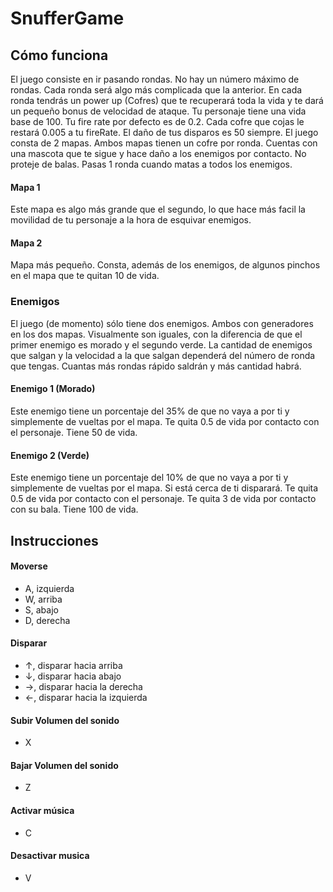 # SnufferGame

## Cómo funciona
El juego consiste en ir pasando rondas. No hay un número máximo de rondas. Cada ronda será algo más complicada que la anterior.
En cada ronda tendrás un power up (Cofres) que te recuperará toda la vida y te dará un pequeño bonus de velocidad de ataque.
Tu personaje tiene una vida base de 100. 
Tu fire rate por defecto es de 0.2. Cada cofre que cojas le restará 0.005 a tu fireRate.
El daño de tus disparos es 50 siempre.
El juego consta de 2 mapas. Ambos mapas tienen un cofre por ronda.
Cuentas con una mascota que te sigue y hace daño a los enemigos por contacto. No proteje de balas.
Pasas 1 ronda cuando matas a todos los enemigos.

#### Mapa 1
Este mapa es algo más grande que el segundo, lo que hace más facil la movilidad de tu personaje a la hora de esquivar enemigos.

#### Mapa 2
Mapa más pequeño. Consta, además de los enemigos, de algunos pinchos en el mapa que te quitan 10 de vida.

### Enemigos
El juego (de momento) sólo tiene dos enemigos. Ambos con generadores en los dos mapas. Visualmente son iguales, con la diferencia de que el primer enemigo es morado y el segundo verde. La cantidad de enemigos que salgan y la velocidad a la que salgan dependerá del número de ronda que tengas. Cuantas más rondas rápido saldrán y más cantidad habrá.

#### Enemigo 1 (Morado)
Este enemigo tiene un porcentaje del 35% de que no vaya a por ti y simplemente de vueltas por el mapa. 
Te quita 0.5 de vida por contacto con el personaje. 
Tiene 50 de vida.

#### Enemigo 2 (Verde)
Este enemigo tiene un porcentaje del 10% de que no vaya a por ti y simplemente de vueltas por el mapa. Si está cerca de ti disparará.
Te quita 0.5 de vida por contacto con el personaje. 
Te quita 3 de vida por contacto con su bala.
Tiene 100 de vida.

## Instrucciones
#### Moverse
- A, izquierda
- W, arriba
- S, abajo
- D, derecha
#### Disparar
- ↑, disparar hacia arriba
- ↓, disparar hacia abajo
- →, disparar hacia la derecha
- ←, disparar hacia la izquierda
#### Subir Volumen del sonido
- X
#### Bajar Volumen del sonido
- Z
#### Activar música
- C
#### Desactivar musica
- V

